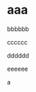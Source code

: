 <!DOCTYPE html>
<html lang="en">
<head>
    <meta charset="UTF-8">
    <title>诗一首a</title>
</head>
<body>
<h1>aaa</h1>
<p>bbbbbb</p>
<p>cccccc</p>
<p>dddddd</p>
<p>eeeeee</p>

</body>
</html>a
